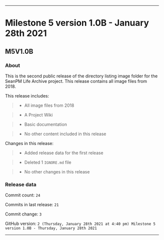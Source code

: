 
***

# Milestone 5 version 1.0B - January 28th 2021

## M5V1.0B

### About

This is the second public release of the directory listing image folder for the SeanPM Life Archive project. This release contains all image files from 2018.

This release includes:

> * All image files from 2018

> * A Project Wiki

> * Basic documentation

> * No other content included in this release

Changes in this release:

> * Added release data for the first release

> * Deleted 1 `IGNORE.md` file

> * No other changes in this release

### Release data

Commit count: `24`

Commits in last release: `21`

Commit change: `3`

GitHub version: `2 (Thursday, January 28th 2021 at 4:40 pm) Milestone 5 version 1.0B - Thursday, January 28th 2021`

***
